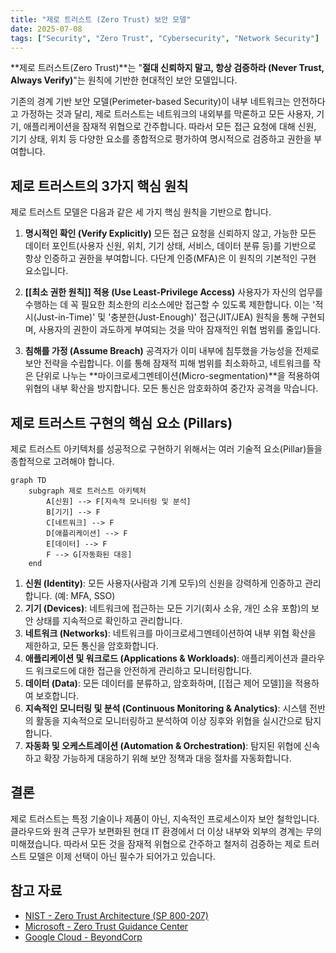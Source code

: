 ```yaml
---
title: "제로 트러스트 (Zero Trust) 보안 모델"
date: 2025-07-08
tags: ["Security", "Zero Trust", "Cybersecurity", "Network Security"]
---
```


**제로 트러스트(Zero Trust)**는 "**절대 신뢰하지 말고, 항상 검증하라 (Never Trust, Always Verify)**"는 원칙에 기반한 현대적인 보안 모델입니다.

기존의 경계 기반 보안 모델(Perimeter-based Security)이 내부 네트워크는 안전하다고 가정하는 것과 달리, 제로 트러스트는 네트워크의 내외부를 막론하고 모든 사용자, 기기, 애플리케이션을 잠재적 위협으로 간주합니다. 따라서 모든 접근 요청에 대해 신원, 기기 상태, 위치 등 다양한 요소를 종합적으로 평가하여 명시적으로 검증하고 권한을 부여합니다.

## 제로 트러스트의 3가지 핵심 원칙

제로 트러스트 모델은 다음과 같은 세 가지 핵심 원칙을 기반으로 합니다.

1.  **명시적인 확인 (Verify Explicitly)**
    모든 접근 요청을 신뢰하지 않고, 가능한 모든 데이터 포인트(사용자 신원, 위치, 기기 상태, 서비스, 데이터 분류 등)를 기반으로 항상 인증하고 권한을 부여합니다. 다단계 인증(MFA)은 이 원칙의 기본적인 구현 요소입니다.

2.  **[[최소 권한 원칙]] 적용 (Use Least-Privilege Access)**
    사용자가 자신의 업무를 수행하는 데 꼭 필요한 최소한의 리소스에만 접근할 수 있도록 제한합니다. 이는 '적시(Just-in-Time)' 및 '충분한(Just-Enough)' 접근(JIT/JEA) 원칙을 통해 구현되며, 사용자의 권한이 과도하게 부여되는 것을 막아 잠재적인 위협 범위를 줄입니다.

3.  **침해를 가정 (Assume Breach)**
    공격자가 이미 내부에 침투했을 가능성을 전제로 보안 전략을 수립합니다. 이를 통해 잠재적 피해 범위를 최소화하고, 네트워크를 작은 단위로 나누는 **마이크로세그멘테이션(Micro-segmentation)**을 적용하여 위협의 내부 확산을 방지합니다. 모든 통신은 암호화하여 중간자 공격을 막습니다.

## 제로 트러스트 구현의 핵심 요소 (Pillars)

제로 트러스트 아키텍처를 성공적으로 구현하기 위해서는 여러 기술적 요소(Pillar)들을 종합적으로 고려해야 합니다.

```mermaid
graph TD
    subgraph 제로 트러스트 아키텍처
        A[신원] --> F[지속적 모니터링 및 분석]
        B[기기] --> F
        C[네트워크] --> F
        D[애플리케이션] --> F
        E[데이터] --> F
        F --> G[자동화된 대응]
    end
```

1.  **신원 (Identity)**: 모든 사용자(사람과 기계 모두)의 신원을 강력하게 인증하고 관리합니다. (예: MFA, SSO)
2.  **기기 (Devices)**: 네트워크에 접근하는 모든 기기(회사 소유, 개인 소유 포함)의 보안 상태를 지속적으로 확인하고 관리합니다.
3.  **네트워크 (Networks)**: 네트워크를 마이크로세그멘테이션하여 내부 위협 확산을 제한하고, 모든 통신을 암호화합니다.
4.  **애플리케이션 및 워크로드 (Applications & Workloads)**: 애플리케이션과 클라우드 워크로드에 대한 접근을 안전하게 관리하고 모니터링합니다.
5.  **데이터 (Data)**: 모든 데이터를 분류하고, 암호화하며, [[접근 제어 모델]]을 적용하여 보호합니다.
6.  **지속적인 모니터링 및 분석 (Continuous Monitoring & Analytics)**: 시스템 전반의 활동을 지속적으로 모니터링하고 분석하여 이상 징후와 위협을 실시간으로 탐지합니다.
7.  **자동화 및 오케스트레이션 (Automation & Orchestration)**: 탐지된 위협에 신속하고 확장 가능하게 대응하기 위해 보안 정책과 대응 절차를 자동화합니다.

## 결론

제로 트러스트는 특정 기술이나 제품이 아닌, 지속적인 프로세스이자 보안 철학입니다. 클라우드와 원격 근무가 보편화된 현대 IT 환경에서 더 이상 내부와 외부의 경계는 무의미해졌습니다. 따라서 모든 것을 잠재적 위협으로 간주하고 철저히 검증하는 제로 트러스트 모델은 이제 선택이 아닌 필수가 되어가고 있습니다.

## 참고 자료
- [NIST - Zero Trust Architecture (SP 800-207)](https://csrc.nist.gov/publications/detail/sp/800-207/final)
- [Microsoft - Zero Trust Guidance Center](https://learn.microsoft.com/en-us/security/zero-trust/)
- [Google Cloud - BeyondCorp](https://cloud.google.com/beyondcorp?hl=ko)
